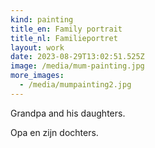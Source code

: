 ```yaml
---
kind: painting
title_en: Family portrait
title_nl: Familieportret
layout: work
date: 2023-08-29T13:02:51.525Z
image: /media/mum-painting.jpg
more_images:
  - /media/mumpainting2.jpg
---
```

<div lang="en">

Grandpa and his daughters.

</div>

<div lang="nl">

Opa en zijn dochters.

</div>
